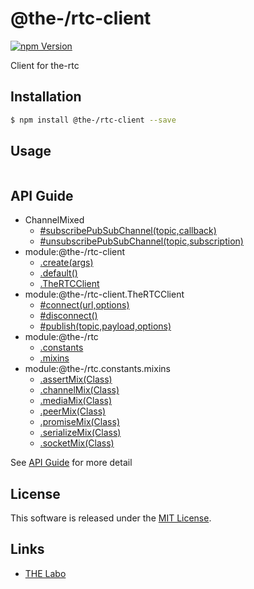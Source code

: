 @the-/rtc-client
==========

<!---
This file is generated by @the-/templates. Do not update manually.
--->

<!-- Badge Start -->
<a name="badges"></a>

[![npm Version][bd_npm_shield_url]][bd_npm_url]

[bd_repo_url]: https://github.com/the-labo/the
[bd_npm_url]: http://www.npmjs.org/package/@the-/rtc-client
[bd_npm_shield_url]: http://img.shields.io/npm/v/@the-/rtc-client.svg?style=flat

<!-- Badge End -->


<!-- Description Start -->
<a name="description"></a>

Client for the-rtc

<!-- Description End -->


<!-- Overview Start -->
<a name="overview"></a>




<!-- Overview End -->


<!-- Sections Start -->
<a name="sections"></a>

<!-- Section from "doc/readme/01.Installation.md.hbs" Start -->

<a name="section-doc-readme-01-installation-md"></a>

Installation
-----

```bash
$ npm install @the-/rtc-client --save
```


<!-- Section from "doc/readme/01.Installation.md.hbs" End -->

<!-- Section from "doc/readme/02.Usage.md.hbs" Start -->

<a name="section-doc-readme-02-usage-md"></a>

Usage
---------

```javascript

```


<!-- Section from "doc/readme/02.Usage.md.hbs" End -->


<!-- Sections Start -->

<a name="api"></a>

## API Guide


- ChannelMixed
  - [#subscribePubSubChannel(topic,callback)](./doc/api/api.md#ChannelMixed#subscribePubSubChannel)
  - [#unsubscribePubSubChannel(topic,subscription)](./doc/api/api.md#ChannelMixed#unsubscribePubSubChannel)
- module:@the-/rtc-client
  - [.create(args)](./doc/api/api.md#module_@the-/rtc-client.create)
  - [.default()](./doc/api/api.md#module_@the-/rtc-client.default)
  - [.TheRTCClient](./doc/api/api.md#module_@the-/rtc-client.TheRTCClient)
- module:@the-/rtc-client.TheRTCClient
  - [#connect(url,options)](./doc/api/api.md#module_@the-/rtc-client.TheRTCClient#connect)
  - [#disconnect()](./doc/api/api.md#module_@the-/rtc-client.TheRTCClient#disconnect)
  - [#publish(topic,payload,options)](./doc/api/api.md#module_@the-/rtc-client.TheRTCClient#publish)
- module:@the-/rtc
  - [.constants](./doc/api/api.md#module_@the-/rtc.constants)
  - [.mixins](./doc/api/api.md#module_@the-/rtc.mixins)
- module:@the-/rtc.constants.mixins
  - [.assertMix(Class)](./doc/api/api.md#module_@the-/rtc.constants.mixins.assertMix)
  - [.channelMix(Class)](./doc/api/api.md#module_@the-/rtc.constants.mixins.channelMix)
  - [.mediaMix(Class)](./doc/api/api.md#module_@the-/rtc.constants.mixins.mediaMix)
  - [.peerMix(Class)](./doc/api/api.md#module_@the-/rtc.constants.mixins.peerMix)
  - [.promiseMix(Class)](./doc/api/api.md#module_@the-/rtc.constants.mixins.promiseMix)
  - [.serializeMix(Class)](./doc/api/api.md#module_@the-/rtc.constants.mixins.serializeMix)
  - [.socketMix(Class)](./doc/api/api.md#module_@the-/rtc.constants.mixins.socketMix)

See [API Guide](./doc/api/api.md) for more detail


<!-- LICENSE Start -->
<a name="license"></a>

License
-------
This software is released under the [MIT License](https://github.com/the-labo/the/blob/master/LICENSE).

<!-- LICENSE End -->


<!-- Links Start -->
<a name="links"></a>

Links
------

+ [THE Labo][the_labo_url]

[the_labo_url]: https://github.com/the-labo

<!-- Links End -->

